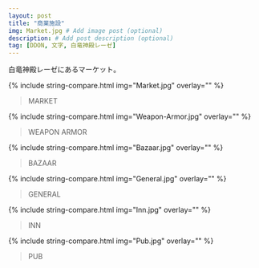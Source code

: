 ```yaml
---
layout: post
title: "商業施設"
img: Market.jpg # Add image post (optional)
description: # Add post description (optional)
tag: [DDON, 文字, 白竜神殿レーゼ]
---
```


白竜神殿レーゼにあるマーケット。

{% include string-compare.html img="Market.jpg" overlay="" %}

> MARKET



{% include string-compare.html img="Weapon-Armor.jpg" overlay="" %}

> WEAPON ARMOR



{% include string-compare.html img="Bazaar.jpg" overlay="" %}

> BAZAAR



{% include string-compare.html img="General.jpg" overlay="" %}

> GENERAL



{% include string-compare.html img="Inn.jpg" overlay="" %}

> INN



{% include string-compare.html img="Pub.jpg" overlay="" %}

> PUB




